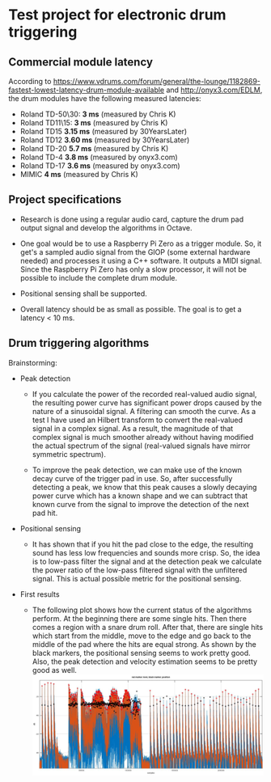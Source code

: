 
Test project for electronic drum triggering
===========================================

Commercial module latency
-------------------------

According to https://www.vdrums.com/forum/general/the-lounge/1182869-fastest-lowest-latency-drum-module-available and http://onyx3.com/EDLM, the drum modules have the following measured latencies:

- Roland TD-50\30: **3 ms**    (measured by Chris K)
- Roland TD11\15:  **3 ms**    (measured by Chris K)
- Roland TD15      **3.15 ms** (measured by 30YearsLater)
- Roland TD12      **3.60 ms** (measured by 30YearsLater)
- Roland TD-20     **5.7 ms**  (measured by Chris K)
- Roland TD-4      **3.8 ms**  (measured by onyx3.com)
- Roland TD-17     **3.6 ms**  (measured by onyx3.com)
- MIMIC            **4 ms**    (measured by Chris K)


Project specifications
----------------------

- Research is done using a regular audio card, capture the drum pad output signal and develop
  the algorithms in Octave.

- One goal would be to use a Raspberry Pi Zero as a trigger module. So, it get's a sampled
  audio signal from the GIOP (some external hardware needed) and processes it using a C++
  software. It outputs a MIDI signal. Since the Raspberry Pi Zero has only a slow processor,
  it will not be possible to include the complete drum module.

- Positional sensing shall be supported.

- Overall latency should be as small as possible. The goal is to get a latency < 10 ms.


Drum triggering algorithms
--------------------------

Brainstorming:

- Peak detection

  - If you calculate the power of the recorded real-valued audio signal, the resulting power curve has
    significant power drops caused by the nature of a sinusoidal signal. A filtering can smooth the
    curve. As a test I have used an Hilbert transform to convert the real-valued signal in a complex
    signal. As a result, the magnitude of that complex signal is much smoother already without having
    modified the actual spectrum of the signal (real-valued signals have mirror symmetric spectrum).

  - To improve the peak detection, we can make use of the known decay curve of the trigger pad in use.
    So, after successfully detecting a peak, we know that this peak causes a slowly decaying power
    curve which has a known shape and we can subtract that known curve from the signal to improve the
    detection of the next pad hit.

- Positional sensing

  - It has shown that if you hit the pad close to the edge, the resulting sound has less low frequencies
    and sounds more crisp. So, the idea is to low-pass filter the signal and at the detection peak we
	calculate the power ratio of the low-pass filtered signal with the unfiltered signal. This is actual
	possible metric for the positional sensing.

- First results

  - The following plot shows how the current status of the algorithms perform. At the beginning there are
    some single hits. Then there comes a region with a snare drum roll. After that, there are single hits
    which start from the middle, move to the edge and go back to the middle of the pad where the hits are
    equal strong. As shown by the black markers, the positional sensing seems to work pretty good. Also,
    the peak detection and velocity estimation seems to be pretty good as well.
    ![First results plot](first_results.jpg)
